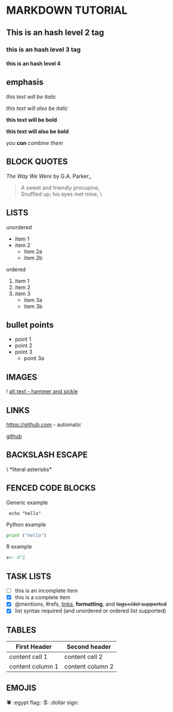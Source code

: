 #  MARKDOWN TUTORIAL 

## This is an hash level 2 tag

### this is an hash level 3 tag 

#### this is an hash level 4 


## emphasis 

*this text will be italic*

_this text will also be italic_

**this text will be bold**

__this text will also be bold__

_you **can** combine them_

## BLOCK QUOTES

_The Way We Were_ by G.A. Parker_

> A sweet and friendly procupine, \
> Snuffled up; his eyes met mine, \

## LISTS

unordered 
* item 1 
* item 2
	* item 2a
	* item 2b

ordered 
1. item 1
2. item 2
3. item 3
	* item 3a
	* item 3b


## bullet points 

- point 1 
- point 2 
- point 3 
	- point 3a



## IMAGES 

! [alt text - hammer and sickle](link)


## LINKS 

https://github.com - automatic

[github](https.//github.com)

## BACKSLASH ESCAPE 

\ *literal asterisks\*


## FENCED CODE BLOCKS

Generic example 

```
 echo "hello"
```
Python example
```python
print ("hello")
```

R example

```r
x<- 4^2
```

## TASK LISTS 

- [ ] this is an incomplete item 
- [x] this is a complete item 
- [x] @mentions, #refs, [links](url), **formatting**, and <del>tags</del supported 
- [x] list syntax required (and unordered or ordered list supported) 

## TABLES

First Header | Second header 
------------ | ------------
content cell 1 | content cell 2 
content column 1 | content column 2 



## EMOJIS 

:spider: 
:egypt flag:
:$: 
:dollar sign: 
